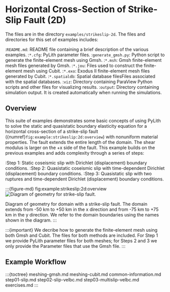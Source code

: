 # Horizontal Cross-Section of Strike-Slip Fault (2D)

The files are in the directory `examples/strikeslip-2d`.
The files and directories for this set of examples includes:

:`README.md`: README file containing a brief description of the various examples.
:`*.cfg`: PyLith parameter files.
:`generate_gmsh.py`: Python script to generate the finite-element mesh using Gmsh.
:`*.msh`: Gmsh finite-element mesh files generated by Gmsh.
:`*.jou`: Files used to construct the finite-element mesh using Cubit.
:`*.exo`: Exodus II finite-element mesh files generated by Cubit.
:`*.spatialdb`: Spatial database filesFiles associated with the spatial databases.
:`viz`: Directory containing ParaView Python scripts and other files for visualizing results.
:`output`: Directory containing simulation output. It is created automatically when running the simulations.

## Overview

This suite of examples demonstrates some basic concepts of using PyLith to solve the static and quasistatic boundary elasticity equation for a horizontal cross-section of a strike-slip fault ({numref}`fig:example:strikeslip:2d:overview`) with nonuniform material properties.
The fault extends the entire length of the domain.
The shear modulus is larger on the +x side of the fault.
This example builds on the previous examples and adds complexity through a series of steps:

:Step 1: Static coseismic slip with Dirichlet (displacement) boundary conditions.
:Step 2: Quasistatic coseismic slip with time-dependent Dirichlet (displacement) boundary conditions.
:Step 3: Quasistatic slip with two ruptures and time-dependent Dirichlet (displacement) boundary conditions.

:::{figure-md} fig:example:strikeslip:2d:overview
<img src="figs/geometry.*" alt="Diagram of geometry for strike-slip fault." scale="75%"/>

Diagram of geometry for domain with a strike-slip fault.
The domain extends from -50 km to +50 km in the x direction and from -75 km to +75 km in the y direction.
We refer to the domain boundaries using the names shown in the diagram.
:::

:::{important}
We decribe how to generate the finite-element mesh using both Gmsh and Cubit.
The files for both methods are included.
For Step 1 we provide PyLith parameter files for both meshes; for Steps 2 and 3 we only provide the Parameter files that use the Gmsh file.
:::

## Example Workflow

:::{toctree}
meshing-gmsh.md
meshing-cubit.md
common-information.md
step01-slip.md
step02-slip-velbc.md
step03-multislip-velbc.md
exercises.md
:::

